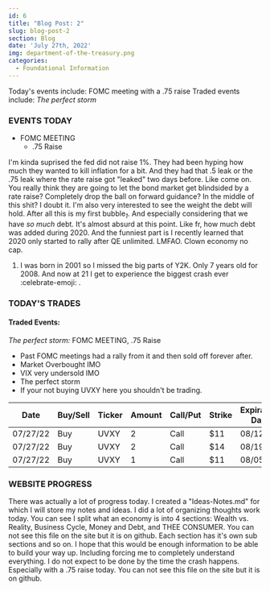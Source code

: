 ```yaml
---
id: 6
title: "Blog Post: 2"
slug: blog-post-2
section: Blog
date: 'July 27th, 2022'
img: department-of-the-treasury.png
categories:
  - Foundational Information
---
```

<!-- bro I really need more pictures STILL -->
Today's events include: FOMC meeting with a .75 raise
Traded events include: *The perfect storm*

<!--more-->

### EVENTS TODAY
 - FOMC MEETING
   - .75 Raise

I'm kinda suprised the fed did not raise 1%. They had been hyping how much they wanted to kill inflation for a bit. And they had that .5 leak or the .75 leak where the rate raise got "leaked" two days before. Like come on. You really think they are going to let the bond market get blindsided by a rate raise? Completely drop the ball on forward guidance? In the middle of this shit? I doubt it. I'm also very interested to see the weight the debt will hold. After all this is my first bubble<sub>*1*</sub>. And especially considering that we have *so much* debt. It's almost absurd at this point. Like fr, how much debt was added during 2020. And the funniest part is I recently learned that 2020 only started to rally after QE unlimited. LMFAO. Clown economy no cap. 

1. I was born in 2001 so I missed the big parts of Y2K. Only 7 years old for 2008. And now at 21 I get to experience the biggest crash ever :celebrate-emoji: .

### TODAY'S TRADES

#### Traded Events:
*The perfect storm:* FOMC MEETING, .75 Raise
  - Past FOMC meetings had a rally from it and then sold off forever after.
  - Market Overbought IMO
  - VIX very undersold IMO
  - The perfect storm
  - If your not buying UVXY here you shouldn't be trading.

| Date     | Buy/Sell | Ticker | Amount | Call/Put | Strike | Expiration Date | Average Price | Total |
| -------- | -------- | ------ | ------ | -------- | ------ | --------------- | ------------- | ----- |
| 07/27/22 | Buy      | UVXY   | 2      | Call     | $11    | 08/12/22        | $1.10         | $220  |
| 07/27/22 | Buy      | UVXY   | 2      | Call     | $14    | 08/19/22        | $.5           | $100  |
| 07/27/22 | Buy      | UVXY   | 1      | Call     | $11    | 08/05/22        | $.69          | $69   |

### WEBSITE PROGRESS

There was actually a lot of progress today. I created a "Ideas-Notes.md" for which I will store my notes and ideas. I did a lot of organizing thoughts work today. You can see I split what an economy is into 4 sections: Wealth vs. Reality, Business Cycle, Money and Debt, and THEE CONSUMER. You can not see this file on the site but it is on github. Each section has it's own sub sections and so on. I hope that this would be enough information to be able to build your way up. Including forcing me to completely understand everything. I do not expect to be done by the time the crash happens. Especially with a .75 raise today. You can not see this file on the site but it is on github.

